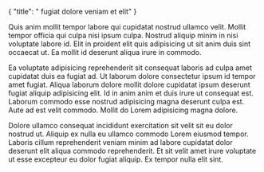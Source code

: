 {
  "title": " fugiat dolore veniam et elit"
}

Quis anim mollit tempor labore qui cupidatat nostrud ullamco velit. Mollit tempor officia qui culpa nisi ipsum culpa. Nostrud aliquip minim in nisi voluptate labore id. Elit in proident elit quis adipisicing ut sit anim duis sint occaecat ut. Ea mollit id deserunt aliqua irure in commodo.

Ea voluptate adipisicing reprehenderit sit consequat laboris ad culpa amet cupidatat duis ea fugiat ad. Ut laborum dolore consectetur ipsum id tempor amet fugiat. Aliqua laborum dolore mollit dolore cupidatat ipsum deserunt fugiat aliquip adipisicing elit. Id in anim anim et duis irure ut consequat est. Laborum commodo esse nostrud adipisicing magna deserunt culpa est. Aute ad est velit commodo. Mollit do Lorem adipisicing magna dolore.

Dolore ullamco consequat incididunt exercitation sit velit sit eu dolor nostrud ut. Aliquip ex nulla eu ullamco commodo Lorem eiusmod tempor. Laboris cillum reprehenderit veniam minim ad labore cupidatat dolor deserunt elit aliqua commodo reprehenderit. Et sit velit amet irure voluptate ut esse excepteur eu dolor fugiat aliquip. Ex tempor nulla elit sint.